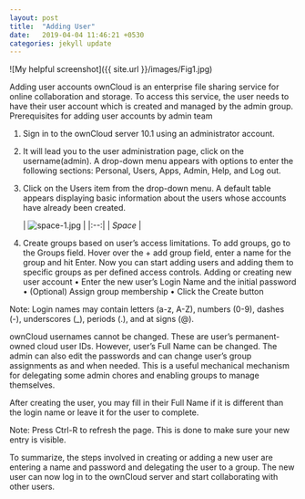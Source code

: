 ```yaml
---
layout: post
title:  "Adding User"
date:   2019-04-04 11:46:21 +0530
categories: jekyll update
---
```


![My helpful screenshot]({{ site.url }}/images/Fig1.jpg)

Adding user accounts
ownCloud is an enterprise file sharing service for online collaboration and storage. To access this service, the user needs to have their user account which is created and managed by the admin group.
Prerequisites for adding user accounts by admin team
1.	Sign in to the ownCloud server 10.1 using an administrator account.


2.	It will lead you to the user administration page, click on the username(admin).
A drop-down menu appears with options to enter the following sections: Personal, Users, Apps, Admin, Help, and Log out.
 
3.	Click on the Users item from the drop-down menu. A default table appears displaying basic information about the users whose accounts have already been created.

     | ![space-1.jpg](http://www.storywarren.com/wp-content/uploads/2016/09/space-1.jpg) | 
|:--:| 
| *Space* |

4.	Create groups based on user’s access limitations.
	To add groups, go to the Groups field. Hover over the + add group field, enter a name for the 	group and hit Enter. 
	Now you can start adding users and adding them to specific groups as per defined access 	controls.
Adding or creating new user account
•	Enter the new user’s Login Name and the initial password
•	(Optional) Assign group membership 
•	Click the Create button

Note: Login names may contain letters (a-z, A-Z), numbers (0-9), dashes (-), underscores (_), periods (.), and at signs (@). 

ownCloud usernames cannot be changed. These are user’s permanent-owned cloud user IDs. However, user’s Full Name can be changed. The admin can also edit the passwords and can change user’s group assignments as and when needed. This is a useful mechanical mechanism for delegating some admin chores and enabling groups to manage themselves.

After creating the user, you may fill in their Full Name if it is different than the login name or leave it for the user to complete.
 
Note: Press Ctrl-R to refresh the page. This is done to make sure your new entry is visible.

To summarize, the steps involved in creating or adding a new user are entering a name and password and delegating the user to a group. The new user can now log in to the ownCloud server and start collaborating with other users.
          
          
